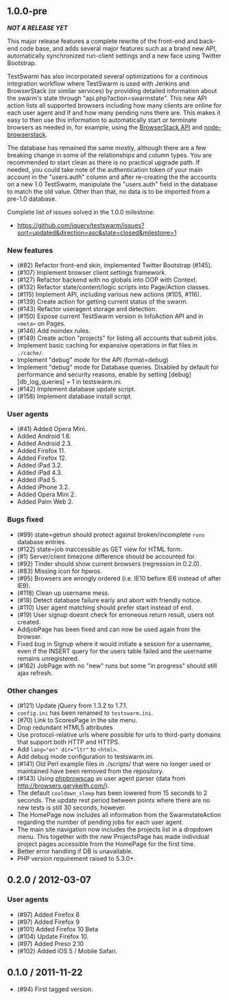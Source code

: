 ## 1.0.0-pre

***NOT A RELEASE YET***

This major release features a complete rewrite of the front-end and back-end code base, and
adds several major features such as a brand new API, automatically synchronized run-client
settings and a new face using Twitter Bootstrap.

TestSwarm has also incorporated several optimizations for a continous integration workflow
where TestSwarm is used with Jenkins and BrowserStack (or similar services) by providing
detailed information about the swarm's state through "api.php?action=swarmstate". This new API
action lists all supported browsers including how many clients are online for each user agent
and if and how many pending runs there are. This makes it easy to then use this information to
automatically start or terminate browsers as needed in, for example, using the [BrowserStack
API](https://github.com/browserstack/api) and
[node-browserstack](https://github.com/scottgonzalez/node-browserstack). 

The database has remained the same mostly, although there are a few breaking change in some of
the relationships and column types. You are recommended to start clean as there is no practical
upgrade path. If needed, you could take note of the authentication token of your main account
in the "users.auth" column and after re-creating the the accounts on a new 1.0 TestSwarm,
manipulate the "users.auth" field in the database to match the old value. Other than that, no
data is to be imported from a pre-1.0 database.

Complete list of issues solved in the 1.0.0 milestone:

* <https://github.com/jquery/testswarm/issues?sort=updated&direction=asc&state=closed&milestone=1>

### New features

* (#82) Refactor front-end skin, implemented Twitter Bootstrap (#145).
* (#107) Implement browser client settings framework.
* (#127) Refactor backend with no globals into OOP with Context.
* (#132) Refactor state/content/logic scripts into Page/Action classes.
* (#115) Implement API, including various new actions (#105, #116).
* (#139) Create action for getting current status of the swarm.
* (#143) Refactor useragent storage and detection.
* (#150) Expose current TestSwarm version in InfoAction API and in `<meta>` on Pages.
* (#146) Add noindex rules.
* (#149) Create action "projects" for listing all accounts that submit jobs.
* Implement basic caching for expansive operations in flat files in `./cache/`.
* Implement "debug" mode for the API (format=debug)
* Implement "debug" mode for Database queries. Disabled by default for performance and
  security reasons, enable by setting [debug][db_log_queries] = 1 in testswarm.ini.
* (#142) Implement database update script.
* (#158) Implement database install script.

### User agents

* (#41) Added Opera Mini.
* Added Android 1.6.
* Added Android 2.3.
* Added Firefox 11.
* Added Firefox 12.
* Added iPad 3.2.
* Added iPad 4.3.
* Added iPad 5.
* Added iPhone 3.2.
* Added Opera Mini 2.
* Added Palm Web 2.

### Bugs fixed

* (#99) state=getrun should protect against broken/incomplete `runs` database entries.
* (#122) state=job inaccessible as GET view for HTML form.
* (#1) Server/client timezone difference should be accounted for.
* (#92) Tinder should show current browsers (regression in 0.2.0).
* (#83) Missing icon for hpwos.
* (#95) Browsers are wrongly ordered (i.e. IE10 before IE6 instead of after IE9).
* (#118) Clean up username mess.
* (#18) Detect database failure early and abort with friendly notice.
* (#110) User agent matching should prefer start instead of end.
* (#19) User signup doesnt check for erroneous return result, users not created.
* AddjobPage has been fixed and can now be used again from the browser.
* Fixed bug in Signup where it would initiate a session for a username, even if the INSERT
  query for the users table failed and the username remains unregistered.
* (#162) JobPage with no "new" runs but some "in progress" should still ajax refresh.

### Other changes

* (#121) Update jQuery from 1.3.2 to 1.7.1.
* `config.ini` has been renamed to `testswarm.ini`.
* (#70) Link to ScoresPage in the site menu.
* Drop redundant HTML5 attributes
* Use protocol-relative urls where possible for urls to third-party domains that support
  both HTTP and HTTPS.
* Add `lang="en" dir="ltr"` to `<html>`.
* Add debug mode configuration to testswarm.ini.
* (#141) Old Perl example files in ./scripts/ that were no longer used or maintained have
  been removed from the repository.
* (#143) Using [phpbrowscap](https://github.com/garetjax/phpbrowscap) as user agent parser
  (data from <http://browsers.garykeith.com/>).
* The default `cooldown_sleep` has been lowered from 15 seconds to 2 seconds. The update rest
  period between points where there are no new tests is still 30 seconds, however.
* The HomePage now includes all information from the SwarmstateAction regarding the number of
  pending jobs for each user agent.
* The main site navigation now includes the projects list in a dropdown menu. This together
  with the new ProjectsPage has made individual project pages accessible from the HomePage
  for the first time.
* Better error handling if DB is unavailable.
* PHP version requirement raised to 5.3.0+.


## 0.2.0 / 2012-03-07

### User agents

* (#97) Added Firefox 8
* (#97) Added Firefox 9
* (#101) Added Firefox 10 Beta
* (#104) Update Firefox 10.
* (#97) Added Preso 2.10
* (#102) Added iOS 5 / Mobile Safari.


## 0.1.0 / 2011-11-22

* (#94) First tagged version.

